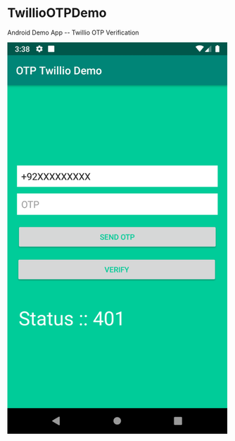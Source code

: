 # TwillioOTPDemo
Android Demo App -- Twillio OTP Verification

<img src="Screenshot_1569623881.png" img width=500 />
